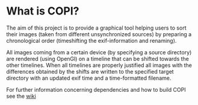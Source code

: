# What is COPI? #
The aim of this project is to provide a graphical tool helping users to sort their images (taken from different unsynchronized sources) by preparing a chronological order (timeshifting the exif-information and renaming).

All images coming from a certain device (by specifying a source directory) are rendered (using OpenGl) on a timeline that can be shifted towards the other timelines. When all timelines are properly justified all images with the differences obtained by the shifts are written to the specified target directory with an updated exif time and a time-formatted filename.

For further information concerning dependencies and how to build COPI see the
[wiki](http://code.google.com/p/copi/wiki/main)